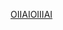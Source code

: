 [OIIAIOIIIAI]([https://pages.github.com/](https://youtu.be/I68Ehtbu84M))

<!---
mspardinas/mspardinas is a ✨ special ✨ repository because its `README.md` (this file) appears on your GitHub profile.
You can click the Preview link to take a look at your changes.
--->
